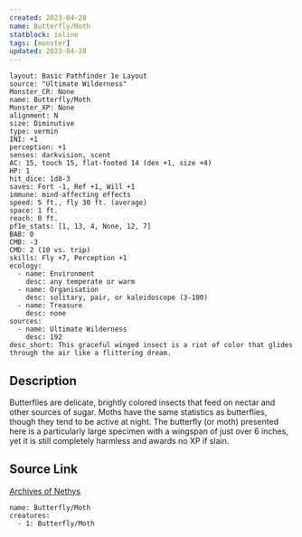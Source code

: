 ```yaml
---
created: 2023-04-28
name: Butterfly/Moth
statblock: inline
tags: [monster]
updated: 2023-04-28
---
```

```statblock
layout: Basic Pathfinder 1e Layout
source: "Ultimate Wilderness"
Monster_CR: None
name: Butterfly/Moth
Monster_XP: None
alignment: N
size: Diminutive
type: vermin
INI: +1
perception: +1
senses: darkvision, scent
AC: 15, touch 15, flat-footed 14 (dex +1, size +4)
HP: 1
hit_dice: 1d8-3
saves: Fort -1, Ref +1, Will +1
immune: mind-affecting effects
speed: 5 ft., fly 30 ft. (average)
space: 1 ft.
reach: 0 ft.
pf1e_stats: [1, 13, 4, None, 12, 7]
BAB: 0
CMB: -3
CMD: 2 (10 vs. trip)
skills: Fly +7, Perception +1
ecology:
  - name: Environment
    desc: any temperate or warm
  - name: Organisation
    desc: solitary, pair, or kaleidoscope (3-100)
  - name: Treasure
    desc: none
sources:
  - name: Ultimate Wilderness
    desc: 192
desc_short: This graceful winged insect is a riot of color that glides through the air like a flittering dream.
```
## Description
Butterflies are delicate, brightly colored insects that feed on nectar and other sources of sugar. Moths have the same statistics as butterflies, though they tend to be active at night. The butterfly (or moth) presented here is a particularly large specimen with a wingspan of just over 6 inches, yet it is still completely harmless and awards no XP if slain.
## Source Link
[Archives of Nethys](https://aonprd.com/MonsterDisplay.aspx?ItemName=Butterfly/Moth)
```encounter-table
name: Butterfly/Moth
creatures:
  - 1: Butterfly/Moth
```
